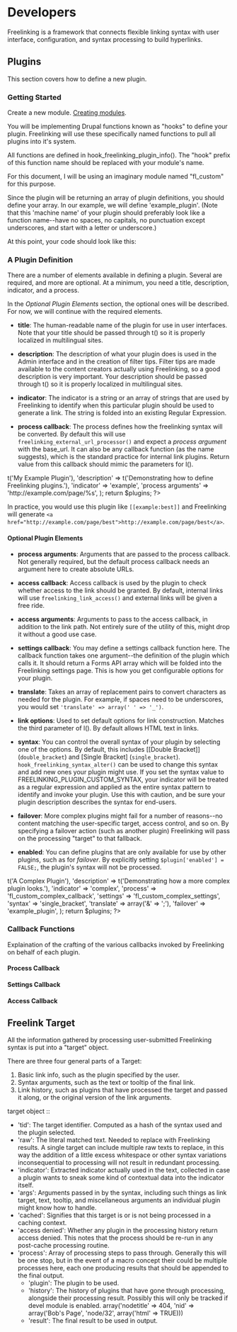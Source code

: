 # Developers

Freelinking is a framework that connects flexible linking syntax with user
interface, configuration, and syntax processing to build hyperlinks.

## Plugins

This section covers how to define a new plugin.

### Getting Started
Create a new module. [Creating modules](http://drupal.org/node/206753).

You will be implementing Drupal functions known as "hooks" to define your
plugin. Freelinking will use these specifically named functions to pull all
plugins into it's system.

All functions are defined in hook_freelinking_plugin_info(). The "hook" prefix
of this function name should be replaced with your module's name.

For this document, I will be using an imaginary module named "fl_custom" for
this purpose.

Since the plugin will be returning an array of plugin definitions, you should
define your array. In our example, we will define 'example_plugin'. (Note that
this 'machine name' of your plugin should preferably look like a function
name--have no spaces, no capitals, no punctuation except underscores, and start
with a letter or underscore.)

At this point, your code should look like this:

<?php
/**
 * Implementation of hook_freelinking_plugin_info().
 */
function fl_custom_freelinking_plugin_info() {}
  $plugins = array();
  
  $plugins['example plugin'] = array(
    // Plugin Definition Here
  );
  
  return $plugins;
?>

### A Plugin Definition
There are a number of elements available in defining a plugin. Several are
required, and more are optional. At a minimum, you need a title, description,
indicator, and a process.

In the *Optional Plugin Elements* section, the optional ones will be described.
For now, we will continue with the required elements.

* **title**: The human-readable name of the plugin for use in user interfaces.
Note that your title should be passed through t() so it is properly localized in
multilingual sites.

* **description**: The description of what your plugin does is used in the Admin
interface and in the creation of filter tips. Filter tips are made available to
the content creators actually using Freelinking, so a good description is very
important. Your description should be passed through t() so it is properly
localized in multilingual sites.

* **indicator**: The indicator is a string or an array of strings that are used
by Freelinking to identify when this particular plugin should be used to
generate a link. The string is folded into an existing Regular Expression.

* **process callback**: The process defines how the freelinking syntax will be
converted. By default this will use `freelinking_external_url_processor()` and
expect a *process argument* with the base_url. It can also be any callback
function (as the name suggests), which is the standard practice for internal link
plugins. Return value from this callback should mimic the parameters for l().

<?php
/**
 * Implementation of hook_freelinking_plugin_info().
 */
function fl_custom_freelinking_plugin_info() {}
  $plugins = array();
  
  $plugins['example_plugin'] = array(
    'title' => t('My Example Plugin'),
    'description' => t('Demonstrating how to define Freelinking plugins.'),
    'indicator' => 'example',
    'process arguments' => 'http://example.com/page/%s',
  );
  
  return $plugins;
?>

In practice, you would use this plugin like `[[example:best]]` and Freelinking
will generate `<a
href="http://example.com/page/best">http://example.com/page/best</a>`.

#### Optional Plugin Elements

* **process arguments**: Arguments that are passed to the process callback. Not
generally required, but the default process callback needs an argument here to
create absolute URLs.

* **access callback**: Access callback is used by the plugin to check whether
access to the link should be granted. By default, internal links will use
`freelinking_link_access()` and external links will be given a free ride.

* **access arguments**: Arguments to pass to the access callback, in addition
to the link path. Not entirely sure of the utility of this, might drop it without a good use case.

* **settings callback**: You may define a settings callback function here. The callback function takes one argument--the definition of the plugin which calls it. It should return a Forms API array which will be folded into the Freelinking
settings page. This is how you get configurable options for your plugin.

* **translate**: Takes an array of replacement pairs to convert characters as
needed for the plugin. For example, if spaces need to be underscores, you would
set `'translate' => array(' ' => '_')`.

* **link options**: Used to set default options for link construction. Matches
the third parameter of l(). By default allows HTML text in links.

* **syntax**: You can control the overall syntax of your plugin by selecting one
of the options. By default, this includes [[Double Bracket]]  (`double_bracket`)
and [Single Bracket]  (`single_bracket`). `hook_freelinking_syntax_alter()`
can be used to change this syntax and add new ones your plugin might use. 
If you set the syntax value to FREELINKING_PLUGIN_CUSTOM_SYNTAX,
your indicator will be treated as a regular expression and applied as the entire
syntax pattern to identify and invoke your plugin. Use this with caution, and be
sure your plugin description describes the syntax for end-users.

* **failover**: More complex plugins might fail for a number of reasons--no
content matching the user-specific target, access control, and so on. By
specifying a failover action (such as another plugin) Freelinking will pass on
the processing "target" to that fallback.

* **enabled**: You can define plugins that are only available for use by other
plugins, such as for *failover*. By explicitly setting `$plugin['enabled'] =
FALSE;`, the plugin's syntax will not be processed.

<?php
/**
 * Implementation of hook_freelinking_plugin_info().
 */
function fl_custom_freelinking_plugin_info() {}
  $plugins = array();
  
  $plugins['complex_plugin'] = array(
    'title' => t('A Complex Plugin'),
    'description' => t('Demonstrating how a more complex plugin looks.'),
    'indicator' => 'complex',
    'process' => 'fl_custom_complex_callback',
    'settings' => 'fl_custom_complex_settings',
    'syntax' => 'single_bracket',
    'translate' => array('&' => ';'),
    'failover' => 'example_plugin',
  );
  
  return $plugins;
?>

### Callback Functions
Explaination of the crafting of the various callbacks invoked by Freelinking on behalf of each plugin.

#### Process Callback

#### Settings Callback

#### Access Callback

## Freelink Target
All the information gathered by processing user-submitted Freelinking syntax is
put into a "target" object.

There are three four general parts of a Target:

1. Basic link info, such as the plugin specified by the user.
2. Syntax arguments, such as the text or tooltip of the final link.
3. Link history, such as plugins that have processed the target and passed it
along, or the original version of the link arguments.

target object ::
 - 'tid': The target identifier. Computed as a hash of the syntax used and the 
   plugin selected.
 - 'raw': The literal matched text. Needed to replace with Freelinking results. 
   A single target can include multiple raw texts to replace, in this way 
   the addition of a little excess whitespace or other syntax variations 
   inconsequential to processing will not result in redundant processing.
 - 'indicator': Extracted indicator actually used in the text, collected in case 
   a plugin wants to sneak some kind of contextual data into the indicator itself.
 - 'args': Arguments passed in by the syntax, including such things as link 
   target, text, tooltip, and miscellaneous arguments an individual plugin might 
   know how to handle.
 - 'cached': Signifies that this target is or is not being processed in a 
   caching context.
 - 'access denied': Whether any plugin in the processing history return access 
   denied. This notes that the process should be re-run in any post-cache 
   processing routine.
 - 'process': Array of processing steps to pass through. Generally this will be 
   one stop, but in the event of a macro concept their could be multiple processes 
   here, each one producing results that should be appended to the final output.
   - 'plugin': The plugin to be used.
   - 'history': The history of plugins that have gone through processing, 
     alongside their processing result. Possibly this will only be tracked if devel 
     module is enabled. array('nodetitle' => 404, 'nid' => array('Bob's Page', 
     'node/32', array('html' => TRUE)))
   - 'result': The final result to be used in output. 